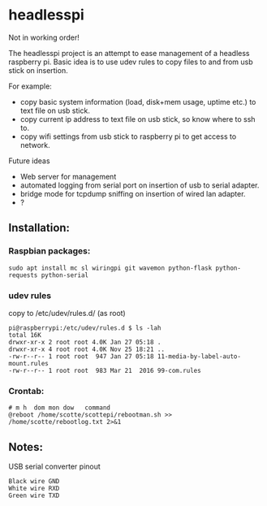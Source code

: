 # headlesspi

Not in working order!

The headlesspi project is an attempt to ease management of a headless raspberry pi.
Basic idea is to use udev rules to copy files to and from usb stick on insertion.

For example: 
- copy basic system information (load, disk+mem usage, uptime etc.) to text file on usb stick.
- copy current ip address to text file on usb stick, so know where to ssh to.
- copy wifi settings from usb stick to raspberry pi to get access to network.

Future ideas
- Web server for management 
- automated logging from serial port on insertion of usb to serial adapter.
- bridge mode for tcpdump sniffing on insertion of wired lan adapter.
- ?

## Installation:
 
### Raspbian packages:
```
sudo apt install mc sl wiringpi git wavemon python-flask python-requests python-serial
```

### udev rules
copy to /etc/udev/rules.d/ (as root)
```
pi@raspberrypi:/etc/udev/rules.d $ ls -lah
total 16K
drwxr-xr-x 2 root root 4.0K Jan 27 05:18 .
drwxr-xr-x 4 root root 4.0K Nov 25 18:21 ..
-rw-r--r-- 1 root root  947 Jan 27 05:18 11-media-by-label-auto-mount.rules
-rw-r--r-- 1 root root  983 Mar 21  2016 99-com.rules
```

### Crontab:
```
# m h  dom mon dow   command
@reboot /home/scotte/scottepi/rebootman.sh >> /home/scotte/rebootlog.txt 2>&1

```
## Notes:
USB serial converter pinout
```
Black wire GND
White wire RXD
Green wire TXD
```
